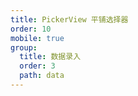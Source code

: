 ```yaml
---
title: PickerView 平铺选择器
order: 10
mobile: true
group:
  title: 数据录入
  order: 3
  path: data
---
```


<code src="../demo/PickerView.tsx"></code>
<API src="../src/PickerView.tsx"></API>
